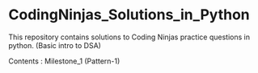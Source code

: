 # CodingNinjas_Solutions_in_Python
This repository contains solutions to Coding Ninjas practice questions in python. (Basic intro to DSA)
 
 Contents : Milestone_1 (Pattern-1)
